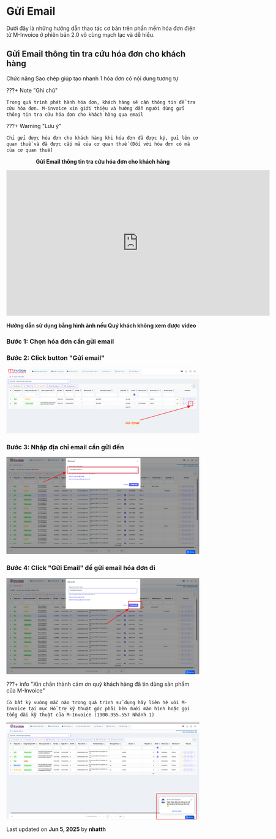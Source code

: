 # **Gửi Email**

Dưới đây là những hướng dẫn thao tác cơ bản trên phần mềm hóa đơn điện tử M-Invoice ở phiên bản 2.0 vô cùng mạch lạc và dễ hiểu.

## **Gửi Email thông tin tra cứu hóa đơn cho khách hàng**

Chức năng Sao chép giúp tạo nhanh 1 hóa đơn có nội dung tương tự

???+ Note "Ghi chú"

    Trong quá trình phát hành hóa đơn, khách hàng sẽ cần thông tin để tra cứu hóa đơn. M-invoice xin giới thiệu và hướng dẫn người dùng gửi thông tin tra cứu hóa đơn cho khách hàng qua email

???+ Warning "Lưu ý"

    Chỉ gửi được hóa đơn cho khách hàng khi hóa đơn đã được ký, gửi lên cơ quan thuế và đã được cấp mã của cơ quan thuế (Đối với hóa đơn có mã của cơ quan thuế)

<p align="center" style="font-weight: bold;">Gửi Email thông tin tra cứu hóa đơn cho khách hàng</p>

<iframe style="width: 43rem; height: 380px" src="https://www.youtube.com/embed/7qIWdaz5koo?si=CFzduHDThKHY6S34" title="YouTube video player" frameborder="0" allow="accelerometer; autoplay; clipboard-write; encrypted-media; gyroscope; picture-in-picture; web-share" referrerpolicy="strict-origin-when-cross-origin" allowfullscreen></iframe>

**Hướng dẫn sử dụng bằng hình ảnh nếu Quý khách không xem được video**

### **Bước 1: Chọn hóa đơn cần gửi email**

### **Bước 2: Click button "Gửi email"**

![Hình 2](../../assets/images/invoice2/2.0_gui-mail_2.png)

### **Bước 3: Nhập địa chỉ email cần gửi đến**

![Hình 3](../../assets/images/invoice2/2.0_gui-mail_3.png)

### **Bước 4: Click "Gửi Email" để gửi email hóa đơn đi**

![Hình 4](../../assets/images/invoice2/2.0_gui-mail_4.png)

???+ info "Xin chân thành cảm ơn quý khách hàng đã tin dùng sản phẩm của M-Invoice"

    Có bất kỳ vướng mắc nào trong quá trình sử dụng hãy liên hệ với M-Invoice tại mục Hỗ trợ kỹ thuật góc phải bên dưới màn hình hoặc gọi tổng đài kỹ thuật của M-Invoice (1900.955.557 Nhánh 1)

![Hình 5](../../assets/images/invoice2/hotro.png)

<div class="last-updated">Last updated on <strong>Jun 5, 2025</strong> by <strong>nhatth</strong></div>
